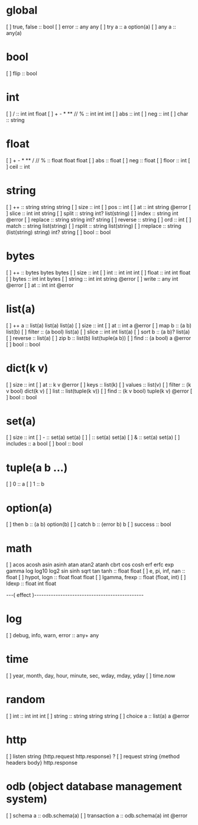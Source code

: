 # global
[ ] true, false :: bool
[ ] error :: any any
[ ] try a :: a option(a)
[ ] any a :: any(a)

# bool
[ ] flip :: bool

# int
[ ] / :: int int float
[ ] + - * ** // % :: int int int
[ ] abs :: int
[ ] neg :: int
[ ] char :: string

# float
[ ] + - * ** / // % :: float float float
[ ] abs :: float
[ ] neg :: float
[ ] floor :: int
[ ] ceil :: int

# string
[ ] ++ :: string string string
[ ] size :: int
[ ] pos :: int
[ ] at :: int string @error
[ ] slice :: int int string
[ ] split :: string int? list(string)
[ ] index :: string int @error
[ ] replace :: string string int? string
[ ] reverse :: string
[ ] ord :: int
[ ] match :: string list(string)
[ ] rsplit :: string list(string)
[ ] rreplace :: string (list(string) string) int? string
[ ] bool :: bool

# bytes
[ ] ++ :: bytes bytes bytes
[ ] size :: int
[ ] int :: int int int
[ ] float :: int int float
[ ] bytes :: int int bytes
[ ] string :: int int string @error
[ ] write :: any int @error
[ ] at :: int int @error

# list(a)
[ ] ++ a :: list(a) list(a) list(a)
[ ] size :: int
[ ] at :: int a @error
[ ] map b :: (a b) list(b)
[ ] filter :: (a bool) list(a)
[ ] slice :: int int list(a)
[ ] sort b :: (a b)? list(a)
[ ] reverse :: list(a)
[ ] zip b :: list(b) list(tuple(a b))
[ ] find :: (a bool) a @error
[ ] bool :: bool

# dict(k v)
[ ] size :: int
[ ] at :: k v @error
[ ] keys :: list(k)
[ ] values :: list(v)
[ ] filter :: (k v bool) dict(k v)
[ ] list :: list(tuple(k v))
[ ] find :: (k v bool) tuple(k v) @error
[ ] bool :: bool

# set(a)
[ ] size :: int
[ ] - :: set(a) set(a)
[ ] | :: set(a) set(a)
[ ] & :: set(a) set(a)
[ ] includes :: a bool
[ ] bool :: bool

# tuple(a b ...)
[ ] 0 :: a
[ ] 1 :: b

# option(a)
[ ] then b :: (a b) option(b)
[ ] catch b :: (error b) b
[ ] success :: bool

# math
[ ] acos acosh asin asinh atan atan2 atanh cbrt cos cosh erf erfc exp gamma log log10 log2 sin sinh sqrt tan tanh :: float float
[ ] e, pi, inf, nan :: float
[ ] hypot, logn :: float float float
[ ] lgamma, frexp :: float (float, int)
[ ] ldexp :: float int float



---( effect )----------------------------------------------
# log
[ ] debug, info, warn, error :: any+ any

# time
[ ] year, month, day, hour, minute, sec, wday, mday, yday
[ ] time.now

# random
[ ] int :: int int int
[ ] string :: string string string
[ ] choice a :: list(a) a @error

# http
[ ] listen string (http.request http.response) ?
[ ] request string {method headers body} http.response

# odb (object database management system)
[ ] schema a :: odb.schema(a)
[ ] transaction a :: odb.schema(a) int @error
